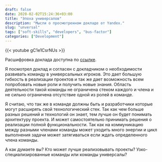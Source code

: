 ```yaml
---
draft: false
date: 2020-02-02T15:24:36+03:00
title: "Эпоха универсалов"
description: "Мысли о просмотренном докладе от Yandex."
slug: "unversal"
tags: ["soft-skills", "developers", "bus-factor"]
categories: ["Development"]
---
```


{{< youtube gC1e1CsrNUs >}}

Расшифровка доклада доступна по [ссылке](https://vk.com/@yandex4developers-epoha-universalov).

Я посмотрел доклад и согласен с докладчиком о необходимости развивать команду в универсальных игроков. Это дает большую гибкость в реализации проектов и так же дает возможность всем попробовать новые роли и получить новые знания. Область деятельности такой команды не ограничена стеком каждого и члена и не сильно ограничена отсутствие одной из ролей в команде.

Я считаю, что так же в команде должны быть и разработчики которые могут расширять свой технологический стек. Так как чем больше разных решений и технологий он знает, тем лучше он будет понимать архитектуру проекта. И может самостоятельно принимать решения о реализации полной функциональности. Так как на коммуникацию между разными членами команды может уходить много энергии и цикл выполнения задачи может затягиваться если ждать определенного члена команды.

А как думаете вы? Кто может лучше реализовывать проекты? Узко-специализированные команды или команды универсалы?